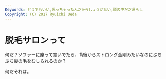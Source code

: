 ```yaml
---
Keywords: どうでもいい,思っちゃったんだからしょうがない,頭の中だだ漏らし
Copyright: (C) 2017 Ryuichi Ueda
---
```


# 脱毛サロンって
何だ？ソファーに座って寛いでたら、背後からストロング金剛みたいなのにぶちぶち髪の毛をむしられるのか？

何だそれは。

